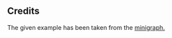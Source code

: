 ## Credits

The given example has been taken from the [minigraph.](https://github.com/lh3/minigraph.git)

